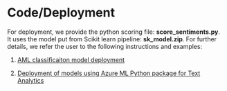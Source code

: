 # Code/Deployment

For deployment, we provide the python scoring file: <b>score_sentiments.py</b>. It uses the model put from Scikit learn pipeline: <b>sk_model.zip</b>. For further details, we refer the user to the following instructions and examples:

1. [AML classificaiton model deployment](https://docs.microsoft.com/en-us/azure/machine-learning/desktop-workbench/tutorial-classifying-iris-part-3)

2. [Deployment of models using Azure ML Python package for Text Analytics](https://docs.microsoft.com/en-us/azure/machine-learning/service/how-to-build-deploy-text-classification-models)
